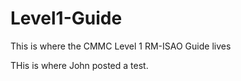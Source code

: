 # Level1-Guide
This is where the CMMC Level 1 RM-ISAO Guide lives

THis is where John posted a test.
